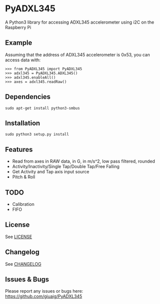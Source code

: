 # PyADXL345
A Python3 library for accessing ADXL345 accelerometer using i2C on the Raspberry Pi

## Example
Assuming that the address of ADXL345 accelerometer is 0x53, you can access data with:
```
>>> from PyADXL345 import PyADXL345
>>> adxl345 = PyADXL345.ADXL345()
>>> adxl345.enableAll()
>>> axes = adxl345.readRaw()
```

## Dependencies
```
sudo apt-get install python3-smbus
```

## Installation
```
sudo python3 setup.py install
```

## Features
* Read from axes in RAW data, in G, in m/s^2, low pass filtered, rounded
* Activity/Inactivity/Single Tap/Double Tap/Free Falling 
* Get Activity and Tap axis input source
* Pitch & Roll

## TODO
* Calibration
* FIFO

## License
See [LICENSE](https://github.com/giuaig/PyADXL345/blob/master/LICENSE)

## Changelog
See [CHANGELOG](https://github.com/giuaig/PyADXL345/blob/master/CHANGELOG)

## Issues & Bugs
Please report any issues or bugs here:
https://github.com/giuaig/PyADXL345
